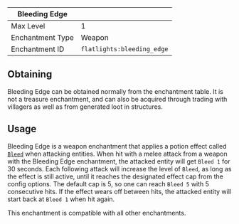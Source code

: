 | Bleeding Edge    | <img src="images/icons/enchanted_book.gif" width="16" alt=""/> |
|------------------|----------------------------------------------------------------|
| Max Level        | 1                                                              |
| Enchantment Type | Weapon                                                         |
| Enchantment ID   | `flatlights:bleeding_edge`                                     |

## Obtaining

Bleeding Edge can be obtained normally from the enchantment table. It is not a treasure enchantment, and can also be acquired through trading with villagers as well as from generated loot in structures.

## Usage

Bleeding Edge is a weapon enchantment that applies a potion effect called [`Bleed`](Bleed) when attacking entities. When hit with a melee attack from a weapon with the Bleeding Edge enchantment, the attacked entity will get `Bleed 1` for 30 seconds. Each following attack will increase the level of `Bleed`, as long as the effect is still active, until it reaches the designated effect cap from the config options. The default cap is 5, so one can reach `Bleed 5` with 5 consecutive hits. If the effect wears off between hits, the attacked entity will start back at `Bleed 1` when hit again.

This enchantment is compatible with all other enchantments.
